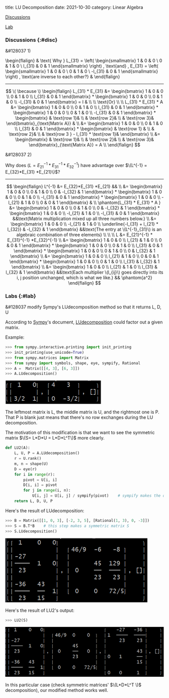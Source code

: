 title: LU Decomposition
date: 2021-10-30
category: Linear Algebra
    


[Discussions](#disc) 

[Lab](#lab)


### Discussions {:#disc}
&#128037   1)  

\begin{flalign}
& \text{ Why } L_{31}  = \left( \begin{smallmatrix}
1 & 0 & 0 \\
0 & 1 & 0 \\
l_{31} & 0 & 1
\end{smallmatrix} \right) \,
\text{and} \, 
E_{31} = \left( \begin{smallmatrix}
1 & 0 & 0 \\
0 & 1 & 0 \\
-l_{31} & 0 & 1
\end{smallmatrix} \right) \,
\text{are inverse to each other?}   &
\end{flalign}

------------------------------------------
<!--- first answer -->
$$
\( \because \)
\begin{flalign}  
L_{31} * E_{31} &= 
\begin{bmatrix}
1 & 0 & 0 \\
0 & 1 & 0 \\
l_{31} & 0 & 1
\end{bmatrix} 
*
\begin{bmatrix}
1 & 0 & 0 \\
0 & 1 & 0 \\
-l_{31} & 0 & 1
\end{bmatrix}
= I  & \\
\\
\text{Or} \\
\\
L_{31} * E_{31} * A &= 
\begin{bmatrix}
1 & 0 & 0 \\
0 & 1 & 0 \\
l_{31} & 0 & 1
\end{bmatrix}
*
\begin{bmatrix}
1 & 0 & 0 \\
0 & 1 & 0 \\
-l_{31} & 0 & 1
\end{bmatrix}
*
\begin{bmatrix}
& \text{row 1}& \\
& \text{row 2}& \\
& \text{row 3}& 
\end{bmatrix}_{\text{Matrix A}} & \\
&=
\begin{bmatrix}
1 & 0 & 0 \\
0 & 1 & 0 \\
l_{31} & 0 & 1
\end{bmatrix}
*
\begin{bmatrix}
& \text{row 1} & \\
& \text{row 2}& \\
& \text{row 3 } - l_{31} * \text{row 1}& 
\end{bmatrix}  \\
&=
\begin{bmatrix}
& \text{row 1}& \\
& \text{row 2}& \\
& \text{row 3}& 
\end{bmatrix}_{\text{Matrix A}} = A \\
\end{flalign}
$$


<!--- second question -->
&#128037  2) 

Why does \($L=E_{21}^{-1}*E_{31}^{-1}*E_{32}^{-1}$\)
have advantage over $\(L^{-1} = E_{32}*E_{31} *E_{21}\)$? 

------------------------------------------

$$
\begin{flalign}
  L^{-1} &= E_{32}*E_{31} *E_{21} &&  \\
  &= \begin{bmatrix}
  1 & 0 & 0   \\  
  0 & 1 & 0  \\
  0 & -l_{32} & 1  
  \end{bmatrix} * 
\begin{bmatrix}
  1 & 0 & 0  \\
  0 & 1 & 0  \\
  -l_{31} & 0 & 1 
  \end{bmatrix}  *
  \begin{bmatrix} 1 & 0 & 0 \\
  -l_{21} & 1 & 0 \\
  0 & 0 & 1
  \end{bmatrix}  & \\ 
\phantom{L_{31} * E_{31} * A } &= 
  \begin{bmatrix}
  1 & 0 & 0   \\  
  0 & 1 & 0  \\ 
  0 & -l_{32} & 1  
  \end{bmatrix} * 
\begin{bmatrix}
  1 & 0 & 0  \\
  -l_{21} & 1 & 0  \\
  -l_{31} & 0 & 1 
  \end{bmatrix} &&\text{Matrix multiplication mixed up all three numbers below.} \\
&=
  \begin{bmatrix}
  1 & 0 & 0   \\  
  -l_{21} & 1 & 0  \\ 
  \underline{-l_{31} + l_{21} * l_{32}} & -l_{32} & 1  
  \end{bmatrix} &&\text{The entry at \(L^{-1}_{31}\) is an algebraic combination of three elements} \\
 \\ 
 \\
L &= E_{21}^{-1} * E_{31}^{-1} *E_{32}^{-1} \\
  &= \begin{bmatrix}
  1 & 0 & 0   \\  
  l_{21} & 1 & 0  \\ 
  0 & 0 & 1  
  \end{bmatrix}  * 
\begin{bmatrix}
  1 & 0 & 0  \\
  0 & 1 & 0  \\
  l_{31} & 0 & 1 
  \end{bmatrix}  *
  \begin{bmatrix}
  1 & 0 & 0 \\
  0 & 1 & 0 \\
  0 & l_{32} & 1
  \end{bmatrix}  \\ 
&= 
  \begin{bmatrix}
  1 & 0 & 0   \\  
  l_{21} & 1 & 0  \\ 
  0 & 0 & 1  
  \end{bmatrix} * 
\begin{bmatrix}
  1 & 0 & 0  \\
  0 & 1 & 0  \\
  l_{31} & l_{32} & 1 
  \end{bmatrix}   \\
&=
  \begin{bmatrix}
  1 & 0 & 0   \\  
  l_{21} & 1 & 0  \\ 
  l_{31} & l_{32} & 1  
  \end{bmatrix}   &&\text{Each multiplier \(l_{ij}\) goes directly into its i, j position unchanged, which is what we like.} && \phantom{a^2}
\end{flalign}
$$


### Labs {:#lab}
&#128037  modify Sympy's LUdecomposition method so that it returns L, D, U

According to [Sympy](https://docs.sympy.org/latest/index.html)'s document, [LUdecomposition](https://docs.sympy.org/latest/modules/matrices/matrices.html#matrix-functions-reference) could factor out a given matrix.

Example: 

``` python
>>> from sympy.interactive.printing import init_printing
>>> init_printing(use_unicode=True)
>>> from sympy.matrices import Matrix 
>>> from sympy import symbols, shape, eye, sympify, Rational
>>> A =  Matrix([[4, 3], [6, 3]])
>>> A.LUdecomposition()

```
![LUdecomposition](static/lu1.png)

The leftmost matrix is L, the middle matrix is U, and the rightmost one is P. That P is blank just means that there's no row exchanges during the LU decomposition.

The motivation of this modification is that we want to see the symmetric matrix $\(S= L*D*U = L*D*L^T\)$ more clearly.

``` python
def LU2(A):
    L, U, P = A.LUdecomposition()
    r = U.rank()
    m, n = shape(U)
    D = eye(r)
    for i in range(r):
        pivot = U[i, i]
        D[i, i] = pivot
        for j in range(i, n):
            U[i, j] = U[i, j] / sympify(pivot)    # sympify makes the quotient of the two integers an exact rational number
    return L, D, U, P
```
Here's the result of LUdecomposition:
``` python
>>> B = Matrix([[1, 0, 3], [-2, 3, 5], [Rational(1, 3), 0, -3]])
>>> S = B.T*B    # this step makes a symmetric matrix S
>>> S.LUdecomposition() 
```
![LU2](static/lu2.png)

Here's the result of LU2's output:
``` python
>>> LU2(S)
```
![lu3](static/lu3.png)

In this particular case (check symmetric matrices' $\(L*D*L^T \)$ decomposition), our modified method works well.






